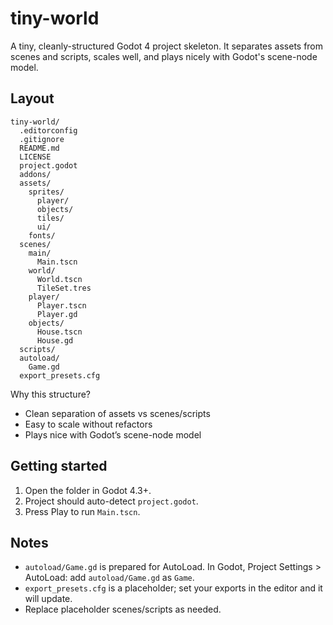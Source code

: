 # tiny-world

A tiny, cleanly-structured Godot 4 project skeleton. It separates assets from scenes and scripts, scales well, and plays nicely with Godot's scene-node model.

## Layout

```
tiny-world/
  .editorconfig
  .gitignore
  README.md
  LICENSE
  project.godot
  addons/
  assets/
    sprites/
      player/
      objects/
      tiles/
      ui/
    fonts/
  scenes/
    main/
      Main.tscn
    world/
      World.tscn
      TileSet.tres
    player/
      Player.tscn
      Player.gd
    objects/
      House.tscn
      House.gd
  scripts/
  autoload/
    Game.gd
  export_presets.cfg
```

Why this structure?

- Clean separation of assets vs scenes/scripts
- Easy to scale without refactors
- Plays nice with Godot’s scene-node model

## Getting started

1. Open the folder in Godot 4.3+.
2. Project should auto-detect `project.godot`.
3. Press Play to run `Main.tscn`.

## Notes

- `autoload/Game.gd` is prepared for AutoLoad. In Godot, Project Settings > AutoLoad: add `autoload/Game.gd` as `Game`.
- `export_presets.cfg` is a placeholder; set your exports in the editor and it will update.
- Replace placeholder scenes/scripts as needed.
